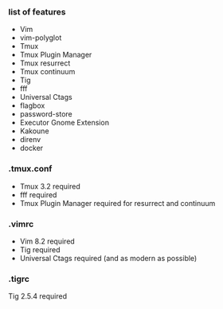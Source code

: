 ### list of features

- Vim
- vim-polyglot
- Tmux
- Tmux Plugin Manager
- Tmux resurrect
- Tmux continuum
- Tig
- fff
- Universal Ctags
- flagbox
- password-store
- Executor Gnome Extension
- Kakoune
- direnv
- docker

### .tmux.conf

- Tmux 3.2 required
- fff required
- Tmux Plugin Manager required for resurrect and continuum

### .vimrc

- Vim 8.2 required
- Tig required
- Universal Ctags required (and as modern as possible)

### .tigrc

Tig 2.5.4 required
